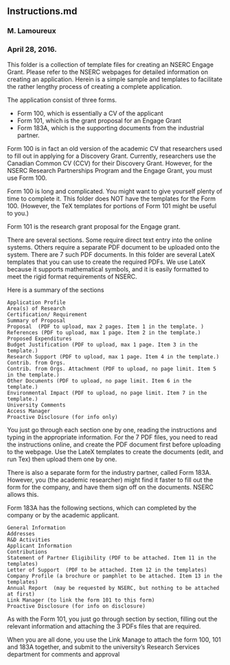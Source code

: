 ## Instructions.md
### M. Lamoureux
### April 28, 2016.

This folder is a collection of template files for creating an NSERC Engage Grant. 
Please refer to the NSERC webpages for detailed information on creating an application. 
Herein is a simple sample and templates to facilitate the rather lengthy process of creating a complete application.

The application consist of three forms.
- Form 100, which is essentially a CV of the applicant
- Form 101, which is the grant proposal for an Engage Grant
- Form 183A, which is the supporting documents from the industrial partner.

Form 100 is in fact an old version of the academic CV that researchers used to fill out in applying for a Discovery Grant. Currently, researchers use the Canadian Common CV (CCV) for their Discovery Grant. However, for the NSERC Research Partnerships Program and the Engage Grant, you must use Form 100. 

Form 100 is long and complicated. You might want to give yourself plenty of time to complete it. This folder does NOT have the templates for the Form 100. (However, the TeX templates for portions of Form 101 might be useful to you.)

Form 101 is the research grant proposal for the Engage grant. 

There are several sections. Some require direct text entry into the online systems. Others require a separate PDF document to be uploaded onto the system. There are 7 such PDF documents. In this folder are several LateX templates that you can use to create the required PDFs. We use LateX because it supports mathematical symbols, and it is easily formatted to meet the rigid format requirements of NSERC. 

Here is a summary of the sections

    Application Profile  
    Area(s) of Research
    Certification/ Requirement
    Summary of Proposal
    Proposal  (PDF to upload, max 2 pages. Item 1 in the template. )
    References (PDF to upload, max 1 page. Item 2 in the template.)
    Proposed Expenditures
    Budget Justification (PDF to upload, max 1 page. Item 3 in the template.)
    Research Support (PDF to upload, max 1 page. Item 4 in the template.)
    Contrib. from Orgs.
    Contrib. from Orgs. Attachment (PDF to upload, no page limit. Item 5 in the template.)
    Other Documents (PDF to upload, no page limit. Item 6 in the template.)
    Environmental Impact (PDF to upload, no page limit. Item 7 in the template.)
    University Comments
    Access Manager
    Proactive Disclosure (for info only)

You just go through each section one by one, reading the instructions and typing in the appropriate information. For the 7 PDF files, you need to read the instructions online, and create the PDF document first before uploading to the webpage. Use the LateX templates to create the documents (edit, and run Tex) then upload them one by one. 


There is also a separate form for the industry partner, called Form 183A. However, you (the academic researcher) might find it faster to fill out the form for the company, and have them sign off on the documents. NSERC allows this. 

Form 183A has the following sections, which can completed by the company or by the academic applicant. 


    General Information
    Addresses
    R&D Activities
    Applicant Information
    Contributions
    Statement of Partner Eligibility (PDF to be attached. Item 11 in the templates)
    Letter of Support  (PDF to be attached. Item 12 in the templates)
    Company Profile (a brochure or pamphlet to be attached. Item 13 in the templates)
    Annual Report  (may be requested by NSERC, but nothing to be attached at first)
    Link Manager (to link the form 101 to this form)
    Proactive Disclosure (for info on disclosure)

As with the Form 101, you just go through section by section, filling out the relevant information and attaching the 3 PDFs files that are required. 

When you are all done, you use the Link Manage to attach the form 100, 101 and 183A together, and submit to the university’s Research Services department for comments and approval 
